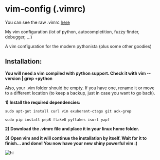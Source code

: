 # vim-config (.vimrc)
You can see the raw .vimrc [here](https://raw.githubusercontent.com/mdeca/vim-config/master/.vimrc)

My vim configuration (lot of python, autocompletition, fuzzy finder, debugger, ...)

A vim configuration for the modern pythonista (plus some other goodies)

Installation:
--------------

**You will need a vim compiled with python support. Check it with vim --version | grep +python**

Also, your .vim folder should be empty. If you have one, rename it or move to a different location (to keep a backup, just      in case you want to go back).

**1) Install the required dependencies:**
    
    sudo apt-get install curl vim exuberant-ctags git ack-grep
    
    sudo pip install pep8 flake8 pyflakes isort yapf

**2) Download the .vimrc file and place it in your linux home folder.**

**3) Open vim and it will continue the installation by itself. Wait for it to finish... and done! You now have your new shiny powerful vim :)**

<img src="https://mdeca.github.io/vim-config/docs/vim.gif" alt="hi" class="inline"/>
